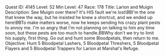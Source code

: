 Quest ID: 4145
Level: 52
Min Level: 47
Race: 178
Title: Larion and Muigin
Description: See Muigin over there? It's HIS fault we're lost!$B$BI'm the one that knew the way, but he insisted he knew a shortcut, and we ended up here!$B$BTo make matters worse, now he keeps sending his crazy plant pests to annoy me. I'm so angry that I'm not planning on talking to him any time soon, but these pests are too much to handle.$B$BWhy don't we try to limit his supply, first thing. Go out and hunt some Bloodpetals, then return to me.
Objective: Hunt 5 Bloodpetal Lashers, 5 Bloodpetal Threshers, 5 Bloodpetal Flayers and 5 Bloodpetal Trappers for Larion at Marshal's Refuge.
